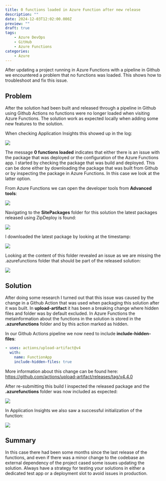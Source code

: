 ```yaml
---
title: 0 functions loaded in Azure Function after new release
description: ""
date: 2024-12-03T12:02:00.000Z
preview: ""
draft: true
tags:
    - Azure DevOps
    - GitHub
    - Azure Functions
categories:
    - Azure
---
```


After updating a project running in Azure Functions with a pipeline in Github we encountered a problem that no functions was loaded. This shows how to troubleshoot and fix this issue.

## Problem

After the solution had been built and released through a pipeline in Github using Github Actions no functions were no longer loaded when visiting Azure Functions. The solution work as expected locally when adding some new features to the solution.

When checking Application Insights this showed up in the log:

![](/assets/2024/0-functions-01.png)

The message **0 functions loaded** indicates that either there is an issue with the package that was deployed or the configuration of the Azure Functions app. I started by checking the package that was build and deployed. This can be done either by downloading the package that was built from Github or by inspecting the package in Azure Functions. In this case we look at the latter option.

From Azure Functions we can open the developer tools from **Advanced tools**:

![](/assets/2024/0-functions-02.png)

Navigating to the **SitePackages** folder for this solution the latest packages released using ZipDeploy is found:

![](/assets/2024/0-functions-03.png)

I downloaded the latest package by looking at the timestamp:

![](/assets/2024/0-functions-04.png)

Looking at the content of this folder revealed an issue as we are missing the .azurefunctions folder that should be part of the released solution:

![](/assets/2024/0-functions-05.png)

## Solution

After doing some research I turned out that this issue was caused by the change in a Github Action that was used when packaging this solution after it was built. In **upload-artifact** it has been a breaking change where hidden files and folder was by default excluded. In Azure Functions the metainformation about the functions in the solution is stored in the **.azurefunctions** folder and by this action marked as hidden.

In our Github Actions pipeline we now need to include **include-hidden-files**:

```yaml
- uses: actions/upload-artifact@v4
  with:
    name: FunctionApp
    include-hidden-files: true
```

More information about this change can be found here: https://github.com/actions/upload-artifact/releases/tag/v4.4.0

After re-submitting this build I inspected the released package and the **.azurefunctions** folder was now included as expected:

![](/assets/2024/0-functions-06.png)

In Application Insights we also saw a successful initialization of the function:

![](/assets/2024/0-functions-07.png)

## Summary

In this case there had been some months since the last release of the functions, and even if there was a minor change to the codebase an external dependency of the project cased some issues updating the solution. Always have a strategy for testing your solutions in either a dedicated test app or a deployment slot to avoid issues in production.